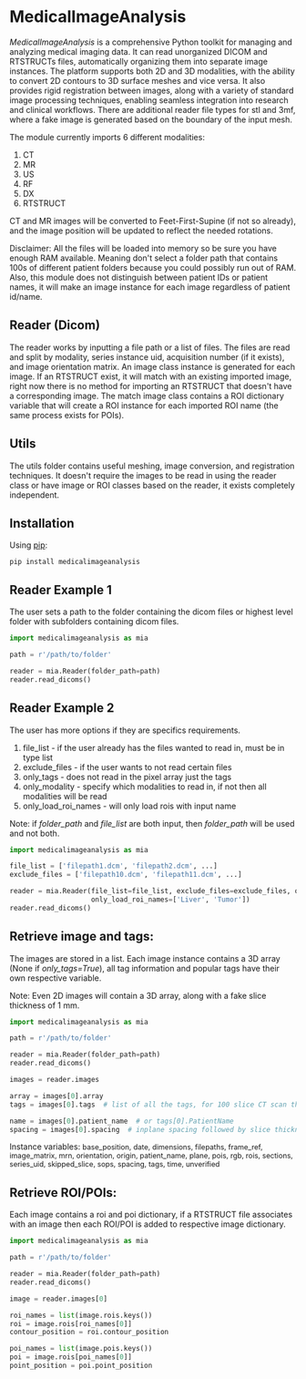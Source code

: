 
# MedicalImageAnalysis

*MedicalImageAnalysis* is a comprehensive Python toolkit for managing and analyzing medical imaging data.
It can read unorganized DICOM and RTSTRUCTs files, automatically organizing them into separate image instances.
The platform supports both 2D and 3D modalities, with the ability to convert 2D contours to 3D surface meshes and 
vice versa. It also provides rigid registration between images, along with a variety of standard image processing 
techniques, enabling seamless integration into research and clinical workflows. There are additional reader file
types for stl and 3mf, where a fake image is generated based on the boundary of the input mesh.

The module currently imports 6 different modalities:
1. CT
2. MR
3. US
4. RF
5. DX
6. RTSTRUCT

CT and MR images will be converted to Feet-First-Supine (if not so already), and the 
image position will be updated to reflect the needed rotations.

Disclaimer: All the files will be loaded into memory so be sure you have enough 
RAM available. Meaning don't select a folder path that contains 100s of different 
patient folders because you could possibly run out of RAM. Also, this module does 
not distinguish between patient IDs or patient names, it will make an image instance for each image regardless
of patient id/name.


## Reader (Dicom)
The reader works by inputting a file path or a list of files. The files are read and split by modality, series instance 
uid, acquisition number (if it exists), and image orientation matrix. An image class instance is generated for each 
image. If an RTSTRUCT exist, it will match with an existing imported image, right now there is no method for importing
an RTSTRUCT that doesn't have a corresponding image. The match image class contains a ROI dictionary variable that will
create a ROI instance for each imported ROI name (the same process exists for POIs).

## Utils
The utils folder contains useful meshing, image conversion, and registration techniques. It doesn't require the images 
to be read in using the reader class or have image or ROI classes based on the reader, it exists completely independent.


## Installation
Using [pip](https://pip.pypa.io/en/stable/):
```
pip install medicalimageanalysis
```

## Reader Example 1
The user sets a path to the folder containing the dicom files or highest level folder with subfolders containing dicom
files.

```python
import medicalimageanalysis as mia

path = r'/path/to/folder'

reader = mia.Reader(folder_path=path)
reader.read_dicoms()

```

## Reader Example 2
The user has more options if they are specifics requirements.
1. file_list - if the user already has the files wanted to read in, must be in type list
2. exclude_files - if the user wants to not read certain files
3. only_tags - does not read in the pixel array just the tags
4. only_modality - specify which modalities to read in, if not then all modalities will be read
5. only_load_roi_names - will only load rois with input name

Note: if *folder_path* and *file_list* are both input, then *folder_path* will be used and not both.

```python
import medicalimageanalysis as mia

file_list = ['filepath1.dcm', 'filepath2.dcm', ...]
exclude_files = ['filepath10.dcm', 'filepath11.dcm', ...]

reader = mia.Reader(file_list=file_list, exclude_files=exclude_files, only_tags=True, only_modality=['CT'],
                    only_load_roi_names=['Liver', 'Tumor'])
reader.read_dicoms()

```

## Retrieve image and tags:
The images are stored in a list. Each image instance contains a 3D array (None if *only_tags=True*), all tag information
and popular tags have their own respective variable.

Note: Even 2D images will contain a 3D array, along with a fake slice thickness of 1 mm.

```python
import medicalimageanalysis as mia

path = r'/path/to/folder'

reader = mia.Reader(folder_path=path)
reader.read_dicoms()

images = reader.images

array = images[0].array
tags = images[0].tags  # list of all the tags, for 100 slice CT scan the tags list would be 0-99 each containing a dict

name = images[0].patient_name  # or tags[0].PatientName
spacing = images[0].spacing  # inplane spacing followed by slice thickness

```

Instance variables:
<span style="font-size:.9em;">base_position, date, dimensions,
filepaths, frame_ref, image_matrix, mrn, orientation, 
origin, patient_name, plane, pois,
rgb, rois, sections, series_uid, skipped_slice, 
sops, spacing, tags, time, unverified</span>

## Retrieve ROI/POIs:
Each image contains a roi and poi dictionary, if a RTSTRUCT file associates with an image then each ROI/POI is added to
respective image dictionary.

```python
import medicalimageanalysis as mia

path = r'/path/to/folder'

reader = mia.Reader(folder_path=path)
reader.read_dicoms()

image = reader.images[0]

roi_names = list(image.rois.keys())
roi = image.rois[roi_names[0]]
contour_position = roi.contour_position

poi_names = list(image.pois.keys())
poi = image.rois[poi_names[0]]
point_position = poi.point_position

```
